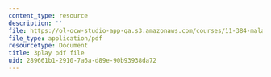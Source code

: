 ```yaml
---
content_type: resource
description: ''
file: https://ol-ocw-studio-app-qa.s3.amazonaws.com/courses/11-384-malaysia-sustainable-cities-practicum-spring-2018/289661b129107a6ad89e90b93938da72_ehZgJ8Y2UJI.pdf
file_type: application/pdf
resourcetype: Document
title: 3play pdf file
uid: 289661b1-2910-7a6a-d89e-90b93938da72
---
```

